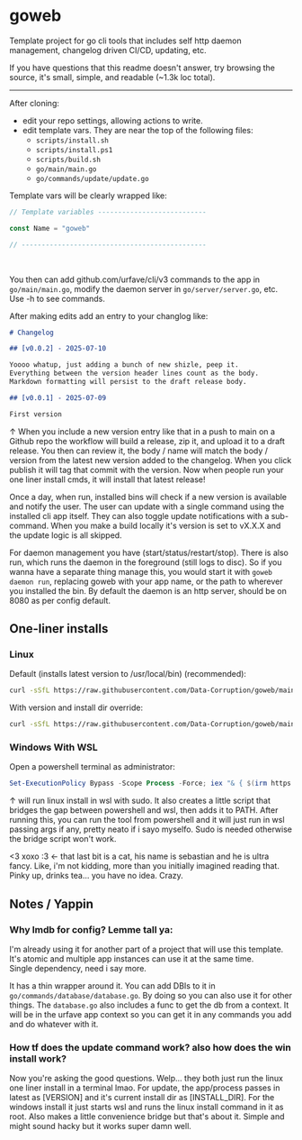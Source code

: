 # goweb

Template project for go cli tools that includes self http daemon management, changelog driven CI/CD, updating, etc.

If you have questions that this readme doesn't answer, try browsing the source, it's small, simple, and readable (~1.3k loc total).

---

After cloning:
- edit your repo settings, allowing actions to write.
- edit template vars. They are near the top of the following files:
    - `scripts/install.sh`
    - `scripts/install.ps1`
    - `scripts/build.sh`
    - `go/main/main.go`
    - `go/commands/update/update.go`

Template vars will be clearly wrapped like:
```go
// Template variables ---------------------------

const Name = "goweb"

// ----------------------------------------------
```

<br>

You then can add github.com/urfave/cli/v3 commands to the app in `go/main/main.go`, modify the daemon server in `go/server/server.go`, etc. Use -h to see commands.

After making edits add an entry to your changlog like:

```markdown
# Changelog

## [v0.0.2] - 2025-07-10

Yoooo whatup, just adding a bunch of new shizle, peep it.
Everything between the version header lines count as the body.
Markdown formatting will persist to the draft release body.

## [v0.0.1] - 2025-07-09

First version

```

↑ When you include a new version entry like that in a push to main on a Github repo the workflow will build a release, zip it, and upload it to a draft release. You then can review it, the body / name will match the body / version from the latest new version added to the changelog. When you click publish it will tag that commit with the version. Now when people run your one liner install cmds, it will install that latest release!

Once a day, when run, installed bins will check if a new version is available and notify the user. The user can update with a single command using the installed cli app itself. They can also toggle update notifications with a sub-command. When you make a build locally it's version is set to vX.X.X and the update logic is all skipped.

For daemon management you have (start/status/restart/stop). There is also run, which runs the daemon in the foreground (still logs to disc). So if you wanna have a separate thing manage this, you would start it with `goweb daemon run`, replacing goweb with your app name, or the path to wherever you installed the bin. By default the daemon is an http server, should be on 8080 as per config default.

## One-liner installs

### Linux

Default (installs latest version to /usr/local/bin) (recommended):
```sh
curl -sSfL https://raw.githubusercontent.com/Data-Corruption/goweb/main/scripts/install.sh | bash
```
With version and install dir override:
```sh
curl -sSfL https://raw.githubusercontent.com/Data-Corruption/goweb/main/scripts/install.sh | bash -s -- [VERSION] [INSTALL_DIR]
```

### Windows With WSL

Open a powershell terminal as administrator:
```powershell
Set-ExecutionPolicy Bypass -Scope Process -Force; iex "& { $(irm https://raw.githubusercontent.com/Data-Corruption/goweb/main/scripts/install.ps1) }"
```

↑ will run linux install in wsl with sudo. It also creates a little script that bridges the gap between powershell and wsl, then adds it to PATH. After running this, you can run the tool from powershell and it will just run in wsl passing args if any, pretty neato if i sayo myselfo. Sudo is needed otherwise the bridge script won't work.

<3 xoxo :3 <- that last bit is a cat, his name is sebastian and he is ultra fancy. Like, i'm not kidding, more than you initially imagined reading that. Pinky up, drinks tea... you have no idea. Crazy.

## Notes / Yappin

### Why lmdb for config? Lemme tall ya:
I'm already using it for another part of a project that will use this template.  
It's atomic and multiple app instances can use it at the same time.  
Single dependency, need i say more.

It has a thin wrapper around it. You can add DBIs to it in `go/commands/database/database.go`. By doing so you can also use it for other things. The `database.go` also includes a func to get the db from a context. It will be in the urfave app context so you can get it in any commands you add and do whatever with it.

### How tf does the update command work? also how does the win install work?

Now you're asking the good questions. Welp... they both just run the linux one liner install in a terminal lmao. For update, the app/process passes in latest as [VERSION] and it's current install dir as [INSTALL_DIR]. For the windows install it just starts wsl and runs the linux install command in it as root. Also makes a little convenience bridge but that's about it. Simple and might sound hacky but it works super damn well.